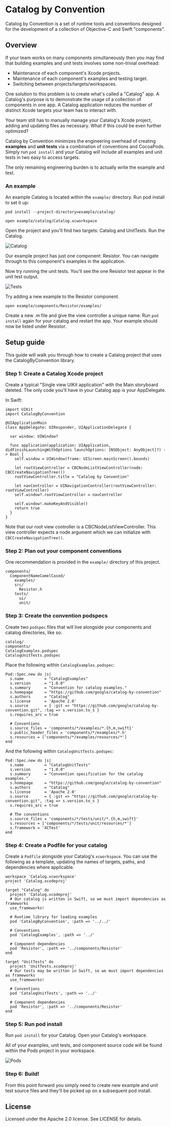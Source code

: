 # Catalog by Convention

Catalog by Convention is a set of runtime tools and conventions designed for the development of a
collection of Objective-C and Swift "components".

## Overview

If your team works on many components simultaneously then you may find that building examples and
unit tests involves some non-trivial overhead:

- Maintenance of each component's Xcode projects.
- Maintenance of each component's examples and testing target.
- Switching between projects/targets/workspaces.

One solution to this problem is to create what's called a "Catalog" app. A Catalog's purpose is to
demonstrate the usage of a collection of components in one app. A Catalog application reduces the
number of distinct Xcode targets your team has to interact with.

Your team still has to manually manage your Catalog's Xcode project, adding and updating files as
necessary. What if this could be even further optimized?

Catalog by Convention minimizes the engineering overhead of creating **examples** and **unit tests**
via a combination of conventions and CocoaPods. Simply run `pod install` and your Catalog will
include all examples and unit tests in two easy to access targets.

The only remaining engineering burden is to actually write the example and test.

### An example

An example Catalog is located within the `example/` directory. Run pod install to set it up:

    pod install --project-directory=example/catalog/

    open example/catalog/Catalog.xcworkspace

Open the project and you'll find two targets: Catalog and UnitTests. Run the Catalog.

![Catalog](docs/assets/catalog.png)

Our example project has just one component: Resistor. You can navigate through to this component's
examples in the application.

Now try running the unit tests. You'll see the one Resistor test appear in the unit test output.

![Tests](docs/assets/tests.png)

Try adding a new example to the Resistor component.

    open example/components/Resistor/examples/

Create a new .m file and give the view controller a unique name. Run `pod install` again for your
catalog and restart the app. Your example should now be listed under Resistor.

## Setup guide

This guide will walk you through how to create a Catalog project that uses the CatalogByConvention
library.

### Step 1: Create a Catalog Xcode project

Create a typical "Single view UIKit application" with the Main storyboard deleted. The only code
you'll have in your Catalog app is your AppDelegate.

In Swift:

    import UIKit
    import CatalogByConvention

    @UIApplicationMain
    class AppDelegate: UIResponder, UIApplicationDelegate {

      var window: UIWindow?

      func application(application: UIApplication, didFinishLaunchingWithOptions launchOptions: [NSObject: AnyObject]?) -> Bool {
        self.window = UIWindow(frame: UIScreen.mainScreen().bounds)

        let rootViewController = CBCNodeListViewController(node: CBCCreateNavigationTree())
        rootViewController.title = "Catalog by Convention"

        let navController = UINavigationController(rootViewController: rootViewController)
        self.window?.rootViewController = navController

        self.window!.makeKeyAndVisible()
        return true
      }
    }

Note that our root view controller is a CBCNodeListViewController. This view controller expects a
node argument which we can initialize with `CBCCreateNavigationTree()`.

### Step 2: Plan out your component conventions

One recommendation is provided in the `example/` directory of this project.

    components/
      ComponentNameCamelCased/
        examples/
        src/
          Resistor.h
        tests/
          ui/
          unit/

### Step 3: Create the convention podspecs

Create two `podspec` files that will live alongside your components and catalog directories, like
so:

    catalog/
    components/
    CatalogExamples.podspec
    CatalogUnitTests.podspec

Place the following within `CatalogExamples.podspec`:

    Pod::Spec.new do |s|
      s.name         = "CatalogExamples"
      s.version      = "1.0.0"
      s.summary      = "Convention for catalog examples."
      s.homepage     = "https://github.com/google/catalog-by-convention"
      s.authors      = "Catalog"
      s.license      = 'Apache 2.0'
      s.source       = { :git => "https://github.com/google/catalog-by-convention.git", :tag => s.version.to_s }
      s.requires_arc = true

      # Conventions
      s.source_files = 'components/*/examples/*.{h,m,swift}'
      s.public_header_files = 'components/*/examples/*.h'
      s.resources = ['components/*/examples/resources/*']
    end

And the following within `CatalogUnitTests.podspec`:

    Pod::Spec.new do |s|
      s.name         = "CatalogUnitTests"
      s.version      = "1.0.0"
      s.summary      = "Convention specification for the catalog examples."
      s.homepage     = "https://github.com/google/catalog-by-convention"
      s.authors      = "Catalog"
      s.license      = 'Apache 2.0'
      s.source       = { :git => "https://github.com/google/catalog-by-convention.git", :tag => s.version.to_s }
      s.requires_arc = true

      # The conventions
      s.source_files = 'components/*/tests/unit/*.{h,m,swift}'
      s.resources = ['components/*/tests/unit/resources/*']
      s.framework = 'XCTest'
    end

### Step 4: Create a Podfile for your catalog

Create a `Podfile` alongside your Catalog's `xcworkspace`. You can use the following as a template,
updating the names of targets, paths, and dependencies where applicable.

    workspace 'Catalog.xcworkspace'
    project 'Catalog.xcodeproj'

    target "Catalog" do
      project 'Catalog.xcodeproj'
      # Our catalog is written in Swift, so we must import dependencies as frameworks
      use_frameworks!

      # Runtime library for loading examples
      pod 'CatalogByConvention', :path => '../../'

      # Conventions
      pod 'CatalogExamples', :path => '../'

      # Component dependencies
      pod 'Resistor', :path => '../components/Resistor'
    end

    target "UnitTests" do
      project 'UnitTests.xcodeproj'
      # Our tests may be written in Swift, so we must import dependencies as frameworks
      use_frameworks!

      # Conventions
      pod 'CatalogUnitTests', :path => '../'

      # Component dependencies
      pod 'Resistor', :path => '../components/Resistor'
    end

### Step 5: Run pod install

Run `pod install` for your Catalog. Open your Catalog's workspace.

All of your examples, unit tests, and component source code will be found within the Pods project
in your workspace.

![Pods](docs/assets/pods.png)

### Step 6: Build!

From this point forward you simply need to create new example and unit test source files and they'll
be picked up on a subsequent pod install.

## License

Licensed under the Apache 2.0 license. See LICENSE for details.
